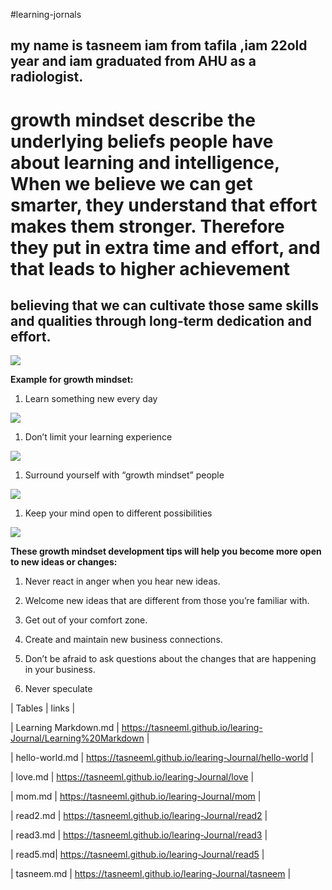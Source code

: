#learning-jornals 

## my name is tasneem iam from tafila ,iam 22old year and iam graduated from AHU as a radiologist.
#  growth mindset describe the underlying beliefs people have about learning and intelligence, When we believe we can get smarter, they understand that effort makes them stronger. Therefore they put in extra time and effort, and that leads to higher achievement
##  believing that we can cultivate those same skills and qualities through long-term dedication and effort.
![](https://qph.fs.quoracdn.net/main-qimg-47821acb8d21d9d2c76315de46a1cc93)

  **Example for growth mindset:**
 1. Learn something new every day 

  ![](https://www.muhlsdk12.org/cms/lib/PA01916549/Centricity/Domain/225/growth%20mindset.JPG)

 1. Don’t limit your learning experience

 ![](https://encrypted-tbn0.gstatic.com/images?q=tbn:ANd9GcQ00wbMLPhWdUIsjMj1RvJLHCHPIlE0A2GgqI4mnr3wtRbDVsHA)


 1. Surround yourself with “growth mindset” people

 ![](https://ecdn.teacherspayteachers.com/thumbitem/Growth-Mindset-vs-Fixed-Mindset-Brain-Worksheet-3353397-1531819976/original-3353397-2.jpg)

 1. Keep your mind open to different possibilities

 ![](https://encrypted-tbn0.gstatic.com/images?q=tbn:ANd9GcRQq6Q-H-zt5N2UOwOqPJ8_JR-ln6j9j5uvSuzU3WSuzJBN-KsRRA)


 **These growth mindset development tips will help you become more open to new ideas or changes:**

 1. Never react in anger when you hear new ideas. 

1. Welcome new ideas that are different from those you’re familiar with.

1. Get out of your comfort zone.

1. Create and maintain new business connections.

1. Don’t be afraid to ask questions about the changes that are happening in your business.

1. Never speculate

| Tables         | links       |

| Learning Markdown.md     | https://tasneeml.github.io/learing-Journal/Learning%20Markdown  |

|       hello-world.md |   https://tasneeml.github.io/learing-Journal/hello-world |

| love.md  |  https://tasneeml.github.io/learing-Journal/love |

| mom.md | https://tasneeml.github.io/learing-Journal/mom |

| read2.md | https://tasneeml.github.io/learing-Journal/read2 |

| read3.md | https://tasneeml.github.io/learing-Journal/read3 |

| read5.md| https://tasneeml.github.io/learing-Journal/read5 |

| tasneem.md | https://tasneeml.github.io/learing-Journal/tasneem |